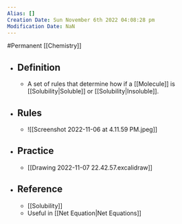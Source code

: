 ```yaml
---
Alias: []
Creation Date: Sun November 6th 2022 04:08:28 pm 
Modification Date: NaN
---
```

#Permanent [[Chemistry]]

- ## Definition
	- A set of rules that determine how if a [[Molecule]] is [[Solubility|Soluble]] or [[Solubility|Insoluble]].
- ## Rules
	- ![[Screenshot 2022-11-06 at 4.11.59 PM.jpeg]]
- ## Practice
	- [[Drawing 2022-11-07 22.42.57.excalidraw]]
- ## Reference
	- [[Solubility]]
	- Useful in [[Net Equation|Net Equations]]